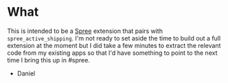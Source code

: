 # What
This is intended to be a [Spree](https://github.com/spree/spree) extension that pairs with `spree_active_shipping`. I'm not ready to set aside the time to build out a full extension at the moment but I did take a few minutes to extract the relevant code from my existing apps so that I'd have something to point to the next time I bring this up in #spree.

- Daniel
